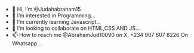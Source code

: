 - 👋 Hi, I’m @Judahabraham15
- 👀 I’m interested in Programming...
- 🌱 I’m currently learning Javascript...
- 💞️ I’m looking to collaborate on HTML,CSS AND JS...
- 📫 How to reach me @AbrahamJud10090 on X, +234 907 607 8226 On Whatsapp ...

<!---
Judahabraham15/Judahabraham15 is a ✨ special ✨ repository because its `README.md` (this file) appears on your GitHub profile.
You can click the Preview link to take a look at your changes.
--->
